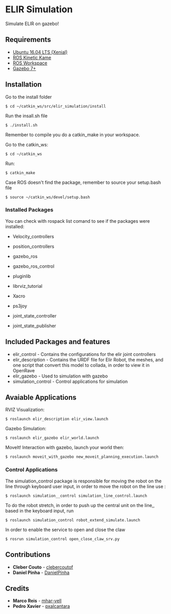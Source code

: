 # ELIR Simulation

Simulate ELIR on gazebo!

## Requirements

  * [Ubuntu 16.04 LTS (Xenial)](http://releases.ubuntu.com/14.04/) 
  * [ROS Kinetic Kame](http://wiki.ros.org/indigo/Installation/Ubuntu) 
  * [ROS Workspace](http://wiki.ros.org/ROS/Tutorials/InstallingandConfiguringROSEnvironment)
  * [Gazebo 7+](http://gazebosim.org/download)



## Installation
Go to the install folder
```
$ cd ~/catkin_ws/src/elir_simulation/install
```

Run the insall.sh file 
```
$ ./install.sh
```
Remember to compile you do a catkin_make in your workspace.

Go to the catkin_ws:
```
$ cd ~/catkin_ws
```
Run:
```
$ catkin_make
```
Case ROS doesn't find the package, remember to source your setup.bash file
```
$ source ~/catkin_ws/devel/setup.bash
```

### Installed Packages
You can check with rospack list comand to see if the packages were installed:

* Velocity_controllers

* position_controllers

* gazebo_ros

* gazebo_ros_control

* pluginlib

* librviz_tutorial

* Xacro

* ps3joy

* joint_state_controller

* joint_state_publisher


## Included Packages and features
* elir_control - Contains the configurations for the elir joint controllers
* elir_description - Contains the URDF file for Elir Robot, the meshes, and one script that convert this model to collada, in order to view it in OpenRave
* elir_gazebo - Used to simulation with gazebo
* simulation_control - Control applications for simulation 

## Avaiable Applications

RVIZ Visualization:

```
$ roslaunch elir_description elir_view.launch
```

Gazebo Simulation:
```
$ roslaunch elir_gazebo elir_world.launch
```

MoveIt! Interaction with gazebo, launch your world then:
```
$ roslaunch moveit_with_gazebo new_moveit_planning_execution.launch
```

### Control Applications
The simulation_control package is responsible for moving the robot on the line through keyboard user input, in order to move the robot on the line use :

```
$ roslaunch simulation__control simulation_line_control.launch
```

To do the robot stretch, in order to push up the central unit on the line,, based in the keyboard input, run


```
$ roslaunch simulation_control robot_extend_simulate.launch
```

In order to enable the service to open and close the claw

```
$ rosrun simulation_control open_close_claw_srv.py
```

## Contributions
* **Cleber Couto** - [clebercoutof](https://github.com/clebercoutof)
* **Daniel Pinha** - [DanielPínha](https://github.com/DanielPinha)

## Credits
* **Marco Reis** - [mhar-vell](https://github.com/mhar-vell)
* **Pedro Xavier** - [pxalcantara](https://github.com/pxalcantara)
